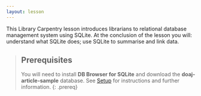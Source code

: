 ```yaml
---
layout: lesson
---
```

This Library Carpentry lesson introduces librarians to relational database management system using SQLite. At the conclusion of the lesson you will: understand what SQLite does; use SQLite to summarise and link data.

> ## Prerequisites
>
> You will need to install **DB Browser for SQLite** and download the **doaj-article-sample** database. See [Setup](https://librarycarpentry.org/lc-sql/setup.html) for instructions and further information.
{: .prereq}

